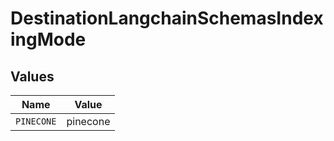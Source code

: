 # DestinationLangchainSchemasIndexingMode


## Values

| Name       | Value      |
| ---------- | ---------- |
| `PINECONE` | pinecone   |